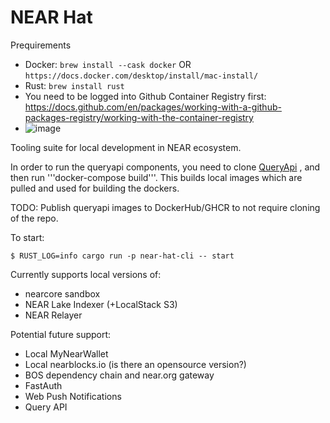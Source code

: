 # NEAR Hat

Prequirements 
* Docker: `brew install --cask docker` OR `https://docs.docker.com/desktop/install/mac-install/` 
* Rust: `brew install rust`
* You need to be logged into Github Container Registry first: https://docs.github.com/en/packages/working-with-a-github-packages-registry/working-with-the-container-registry
* ![image](https://github.com/near/near-hat/assets/116191277/e20331ce-670f-43c2-b4aa-b152d490e328)


Tooling suite for local development in NEAR ecosystem.

In order to run the queryapi components, you need to clone [QueryApi](https://github.com/near/queryapi) , and then run '''docker-compose build'''. This builds local images which are pulled and used for building the dockers. 

TODO: Publish queryapi images to DockerHub/GHCR to not require cloning of the repo.

To start:
```
$ RUST_LOG=info cargo run -p near-hat-cli -- start
```

Currently supports local versions of:
* nearcore sandbox
* NEAR Lake Indexer (+LocalStack S3)
* NEAR Relayer

Potential future support:
* Local MyNearWallet
* Local nearblocks.io (is there an opensource version?)
* BOS dependency chain and near.org gateway
* FastAuth
* Web Push Notifications
* Query API
